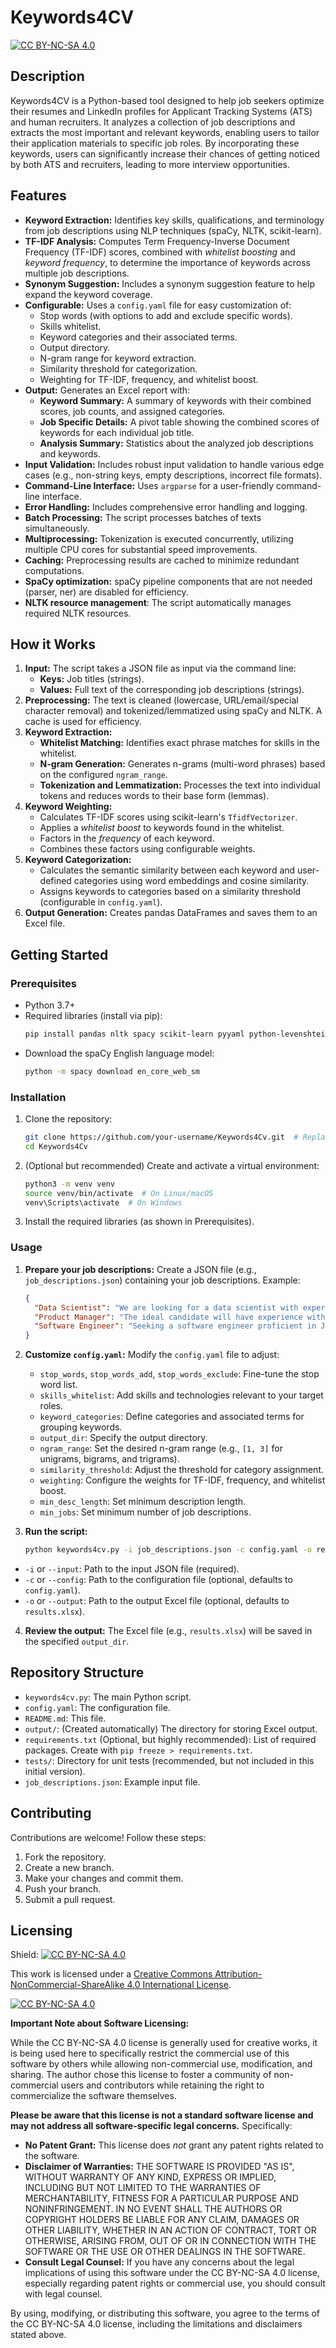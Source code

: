 # Keywords4CV

[![CC BY-NC-SA 4.0][cc-by-nc-sa-shield]][cc-by-nc-sa]

## Description

Keywords4CV is a Python-based tool designed to help job seekers optimize their resumes and LinkedIn profiles for Applicant Tracking Systems (ATS) and human recruiters. It analyzes a collection of job descriptions and extracts the most important and relevant keywords, enabling users to tailor their application materials to specific job roles. By incorporating these keywords, users can significantly increase their chances of getting noticed by both ATS and recruiters, leading to more interview opportunities.

## Features

*   **Keyword Extraction:** Identifies key skills, qualifications, and terminology from job descriptions using NLP techniques (spaCy, NLTK, scikit-learn).
*   **TF-IDF Analysis:** Computes Term Frequency-Inverse Document Frequency (TF-IDF) scores, combined with *whitelist boosting* and *keyword frequency*, to determine the importance of keywords across multiple job descriptions.
*   **Synonym Suggestion:** Includes a synonym suggestion feature to help expand the keyword coverage.
*   **Configurable:** Uses a `config.yaml` file for easy customization of:
    *   Stop words (with options to add and exclude specific words).
    *   Skills whitelist.
    *   Keyword categories and their associated terms.
    *   Output directory.
    *   N-gram range for keyword extraction.
    *   Similarity threshold for categorization.
    *   Weighting for TF-IDF, frequency, and whitelist boost.
*   **Output:** Generates an Excel report with:
    *   **Keyword Summary:** A summary of keywords with their combined scores, job counts, and assigned categories.
    *   **Job Specific Details:** A pivot table showing the combined scores of keywords for each individual job title.
    *   **Analysis Summary:** Statistics about the analyzed job descriptions and keywords.
*   **Input Validation:** Includes robust input validation to handle various edge cases (e.g., non-string keys, empty descriptions, incorrect file formats).
*   **Command-Line Interface:** Uses `argparse` for a user-friendly command-line interface.
*   **Error Handling:** Includes comprehensive error handling and logging.
*    **Batch Processing:** The script processes batches of texts simultaneously.
*    **Multiprocessing:** Tokenization is executed concurrently, utilizing multiple CPU cores for substantial speed improvements.
*    **Caching:** Preprocessing results are cached to minimize redundant computations.
*   **SpaCy optimization:**  spaCy pipeline components that are not needed (parser, ner) are disabled for efficiency.
* **NLTK resource management**: The script automatically manages required NLTK resources.

## How it Works

1.  **Input:** The script takes a JSON file as input via the command line:
    *   **Keys:** Job titles (strings).
    *   **Values:** Full text of the corresponding job descriptions (strings).
2.  **Preprocessing:** The text is cleaned (lowercase, URL/email/special character removal) and tokenized/lemmatized using spaCy and NLTK. A cache is used for efficiency.
3.  **Keyword Extraction:**
    *   **Whitelist Matching:**  Identifies exact phrase matches for skills in the whitelist.
    *   **N-gram Generation:** Generates n-grams (multi-word phrases) based on the configured `ngram_range`.
    *   **Tokenization and Lemmatization:** Processes the text into individual tokens and reduces words to their base form (lemmas).
4.  **Keyword Weighting:**
    *   Calculates TF-IDF scores using scikit-learn's `TfidfVectorizer`.
    *   Applies a *whitelist boost* to keywords found in the whitelist.
    *   Factors in the *frequency* of each keyword.
    *   Combines these factors using configurable weights.
5.  **Keyword Categorization:**
    *   Calculates the semantic similarity between each keyword and user-defined categories using word embeddings and cosine similarity.
    *   Assigns keywords to categories based on a similarity threshold (configurable in `config.yaml`).
6.  **Output Generation:** Creates pandas DataFrames and saves them to an Excel file.

## Getting Started

### Prerequisites

*   Python 3.7+
*   Required libraries (install via pip):
    ```bash
    pip install pandas nltk spacy scikit-learn pyyaml python-levenshtein
    ```
*   Download the spaCy English language model:
    ```bash
    python -m spacy download en_core_web_sm
    ```

### Installation

1.  Clone the repository:
    ```bash
    git clone https://github.com/your-username/Keywords4Cv.git  # Replace your-username
    cd Keywords4Cv
    ```
2.  (Optional but recommended) Create and activate a virtual environment:
    ```bash
    python3 -m venv venv
    source venv/bin/activate  # On Linux/macOS
    venv\Scripts\activate  # On Windows
    ```
3.  Install the required libraries (as shown in Prerequisites).

### Usage

1.  **Prepare your job descriptions:** Create a JSON file (e.g., `job_descriptions.json`) containing your job descriptions.  Example:

    ```json
    {
      "Data Scientist": "We are looking for a data scientist with experience in Python, machine learning, and SQL...",
      "Product Manager": "The ideal candidate will have experience with Agile methodologies, product roadmapping, and user research...",
      "Software Engineer": "Seeking a software engineer proficient in Java, Spring, and REST APIs..."
    }
    ```

2.  **Customize `config.yaml`:**  Modify the `config.yaml` file to adjust:
    *   `stop_words`, `stop_words_add`, `stop_words_exclude`: Fine-tune the stop word list.
    *   `skills_whitelist`:  Add skills and technologies relevant to your target roles.
    *   `keyword_categories`: Define categories and associated terms for grouping keywords.
    *   `output_dir`:  Specify the output directory.
    *   `ngram_range`:  Set the desired n-gram range (e.g., `[1, 3]` for unigrams, bigrams, and trigrams).
    *   `similarity_threshold`:  Adjust the threshold for category assignment.
    *   `weighting`: Configure the weights for TF-IDF, frequency, and whitelist boost.
    *   `min_desc_length`: Set minimum description length.
    *    `min_jobs`: Set minimum number of job descriptions.
3.  **Run the script:**

    ```bash
    python keywords4cv.py -i job_descriptions.json -c config.yaml -o results.xlsx
    ```
   * `-i` or `--input`:  Path to the input JSON file (required).
   * `-c` or `--config`: Path to the configuration file (optional, defaults to `config.yaml`).
   * `-o` or `--output`: Path to the output Excel file (optional, defaults to `results.xlsx`).

4.  **Review the output:** The Excel file (e.g., `results.xlsx`) will be saved in the specified `output_dir`.

## Repository Structure

*   `keywords4cv.py`: The main Python script.
*   `config.yaml`:  The configuration file.
*   `README.md`: This file.
*   `output/`: (Created automatically) The directory for storing Excel output.
*   `requirements.txt` (Optional, but highly recommended): List of required packages.  Create with `pip freeze > requirements.txt`.
* `tests/`: Directory for unit tests (recommended, but not included in this initial version).
* `job_descriptions.json`: Example input file.

## Contributing

Contributions are welcome!  Follow these steps:

1.  Fork the repository.
2.  Create a new branch.
3.  Make your changes and commit them.
4.  Push your branch.
5.  Submit a pull request.

## Licensing

Shield: [![CC BY-NC-SA 4.0][cc-by-nc-sa-shield]][cc-by-nc-sa]

This work is licensed under a
[Creative Commons Attribution-NonCommercial-ShareAlike 4.0 International License][cc-by-nc-sa].

[![CC BY-NC-SA 4.0][cc-by-nc-sa-image]][cc-by-nc-sa]

[cc-by-nc-sa]: http://creativecommons.org/licenses/by-nc-sa/4.0/
[cc-by-nc-sa-image]: https://licensebuttons.net/l/by-nc-sa/4.0/88x31.png
[cc-by-nc-sa-shield]: https://img.shields.io/badge/License-CC%20BY--NC--SA%204.0-lightgrey.svg

**Important Note about Software Licensing:**

While the CC BY-NC-SA 4.0 license is generally used for creative works, it is being used here to specifically restrict the commercial use of this software by others while allowing non-commercial use, modification, and sharing. The author chose this license to foster a community of non-commercial users and contributors while retaining the right to commercialize the software themselves.

**Please be aware that this license is not a standard software license and may not address all software-specific legal concerns.**  Specifically:

*   **No Patent Grant:** This license does *not* grant any patent rights related to the software.
*   **Disclaimer of Warranties:**  THE SOFTWARE IS PROVIDED "AS IS", WITHOUT WARRANTY OF ANY KIND, EXPRESS OR IMPLIED, INCLUDING BUT NOT LIMITED TO THE WARRANTIES OF MERCHANTABILITY, FITNESS FOR A PARTICULAR PURPOSE AND NONINFRINGEMENT. IN NO EVENT SHALL THE AUTHORS OR COPYRIGHT HOLDERS BE LIABLE FOR ANY CLAIM, DAMAGES OR OTHER LIABILITY, WHETHER IN AN ACTION OF CONTRACT, TORT OR OTHERWISE, ARISING FROM, OUT OF OR IN CONNECTION WITH THE SOFTWARE OR THE USE OR OTHER DEALINGS IN THE SOFTWARE.
*   **Consult Legal Counsel:** If you have any concerns about the legal implications of using this software under the CC BY-NC-SA 4.0 license, especially regarding patent rights or commercial use, you should consult with legal counsel.

By using, modifying, or distributing this software, you agree to the terms of the CC BY-NC-SA 4.0 license, including the limitations and disclaimers stated above.
